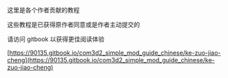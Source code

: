 这里是各个作者贡献的教程

这些教程是已获得原作者同意或是作者主动提交的

请访问 gitbook 以获得更佳阅读体验

[https://90135.gitbook.io/com3d2_simple_mod_guide_chinese/ke-zuo-jiao-cheng](https://90135.gitbook.io/com3d2_simple_mod_guide_chinese/ke-zuo-jiao-cheng)
